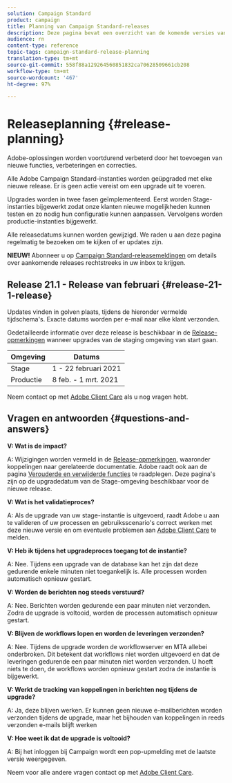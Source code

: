 ```yaml
---
solution: Campaign Standard
product: campaign
title: Planning van Campaign Standard-releases
description: Deze pagina bevat een overzicht van de komende versies van Adobe Campaign Standard.
audience: rn
content-type: reference
topic-tags: campaign-standard-release-planning
translation-type: tm+mt
source-git-commit: 558f88a129264560851832ca70628509661cb208
workflow-type: tm+mt
source-wordcount: '467'
ht-degree: 97%

---
```



# Releaseplanning {#release-planning}

Adobe-oplossingen worden voortdurend verbeterd door het toevoegen van nieuwe functies, verbeteringen en correcties.

Alle Adobe Campaign Standard-instanties worden geüpgraded met elke nieuwe release. Er is geen actie vereist om een upgrade uit te voeren.

Upgrades worden in twee fasen geïmplementeerd. Eerst worden Stage-instanties bijgewerkt zodat onze klanten nieuwe mogelijkheden kunnen testen en zo nodig hun configuratie kunnen aanpassen. Vervolgens worden productie-instanties bijgewerkt.

Alle releasedatums kunnen worden gewijzigd. We raden u aan deze pagina regelmatig te bezoeken om te kijken of er updates zijn.

**NIEUW!** Abonneer u op [Campaign Standard-releasemeldingen](http://amc-mkt-prod1-t.adobe-campaign.com/lp/LP25?service=%40rZ5cqp2DgNzrgz0alKPInakNbPSTeJYozZYnS7Wbs802u4GlISkHZX4omtK00nAU6xzZ6luEWQzr7kQ9pkCwJYumWkU) om details over aankomende releases rechtstreeks in uw inbox te krijgen.

## Release 21.1 - Release van februari {#release-21-1-release}

Updates vinden in golven plaats, tijdens de hieronder vermelde tijdschema&#39;s. Exacte datums worden per e-mail naar elke klant verzonden.

Gedetailleerde informatie over deze release is beschikbaar in de [Release-opmerkingen](../../rn/using/release-notes.md) wanneer upgrades van de staging omgeving van start gaan.

<table>
 <thead>
  <tr>
   <th> Omgeving<br /> </th>
   <th> Datums<br /> </th>
  </tr>
 </thead>
 <tbody>
  <tr>
   <td>Stage<br /> </td>
   <td>1 - 22 februari 2021<br /> </td>
  </tr>
  <tr>
   <td> Productie<br /> </td>
   <td>8 feb. - 1 mrt. 2021<br /> </td>
  </tr>
 </tbody>
</table>

Neem contact op met [Adobe Client Care](https://helpx.adobe.com/nl/enterprise/using/support-for-experience-cloud.html) als u nog vragen hebt.

## Vragen en antwoorden {#questions-and-answers}

**V: Wat is de impact?**

A: Wijzigingen worden vermeld in de [Release-opmerkingen](../../rn/using/release-notes.md), waaronder koppelingen naar gerelateerde documentatie. Adobe raadt ook aan de pagina [Verouderde en verwijderde functies](../../rn/using/deprecated-features.md) te raadplegen. Deze pagina&#39;s zijn op de upgradedatum van de Stage-omgeving beschikbaar voor de nieuwe release.

**V: Wat is het validatieproces?**

A: Als de upgrade van uw stage-instantie is uitgevoerd, raadt Adobe u aan te valideren of uw processen en gebruiksscenario&#39;s correct werken met deze nieuwe versie en om eventuele problemen aan [Adobe Client Care](https://helpx.adobe.com/enterprise/using/support-for-experience-cloud.html) te melden.

**V: Heb ik tijdens het upgradeproces toegang tot de instantie?**

A: Nee. Tijdens een upgrade van de database kan het zijn dat deze gedurende enkele minuten niet toegankelijk is. Alle processen worden automatisch opnieuw gestart.

**V: Worden de berichten nog steeds verstuurd?**

A: Nee. Berichten worden gedurende een paar minuten niet verzonden. Zodra de upgrade is voltooid, worden de processen automatisch opnieuw gestart.

**V: Blijven de workflows lopen en worden de leveringen verzonden?**

A: Nee. Tijdens de upgrade worden de workflowserver en MTA allebei onderbroken. Dit betekent dat workflows niet worden uitgevoerd en dat de leveringen gedurende een paar minuten niet worden verzonden. U hoeft niets te doen, de workflows worden opnieuw gestart zodra de instantie is bijgewerkt.

**V: Werkt de tracking van koppelingen in berichten nog tijdens de upgrade?**

A: Ja, deze blijven werken. Er kunnen geen nieuwe e-mailberichten worden verzonden tijdens de upgrade, maar het bijhouden van koppelingen in reeds verzonden e-mails blijft werken

**V: Hoe weet ik dat de upgrade is voltooid?**

A: Bij het inloggen bij Campaign wordt een pop-upmelding met de laatste versie weergegeven.

Neem voor alle andere vragen contact op met [Adobe Client Care](https://helpx.adobe.com/enterprise/using/support-for-experience-cloud.html).

